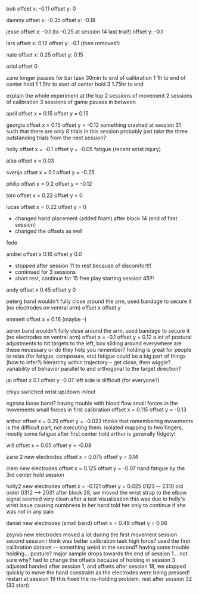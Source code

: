bob
offset x: -0.11
offset y: 0

dammy
offset x: -0.35
offset y: -0.18

jesse
offset x: -0.1 (to -0.25 at session 14 last trial!)
offset y: -0.1 

lars
offset x: 0.12
offset y: -0.1 (then removed!)

nate
offset x: 0.25
offset y: 0.15

oriol
offset 0

zane
longer pauses for bar task
30min to end of calibration 1
1h to end of center hold 1
1.5hr to start of center hold 3
1.75hr to end

explain the whole experiment at the top
2 sessions of movement
2 sessions of calibration
3 sessions of game
pauses in between

april
offset x = 0.15
offset y = 0.15

georgia
offset x = 0.15
offset y = -0.12
something crashed at session 31 such that there are only 8 trials in this session
probably just take the three outstanding trials from the next session?

holly
offset x = -0.1
offset y = -0.05
fatigue (recent wrist injury)

alba
offset x = 0.03

svenja
offset x = 0.1
offset y = -0.25

philip
offset x = 0.2
offset y = -0.12

tom
offset x = 0.22
offset y = 0

lucas
offset x = 0.22
offset y = 0
* changed hand placement (added foam) after block 14 (end of first session)
* changed the offsets as well

fede

andrei
offset x 0.16
offset y 0.0
* stopped after session 11 to rest because of discomfort!!
* continued for 3 sessions
* short rest, continue for 15
free play starting session 45!!!

andy
offset x 0.45
offset y 0

peterg
band wouldn't fully close around the arm, used bandage to secure it (no electrodes on ventral arm)
offset x 
offset y

emmett
offset x = 0.16 (maybe -)

aeron
band wouldn't fully close around the arm, used bandage to secure it (no electrodes on ventral arm)
offset x = -0.1
offset y = 0.12
a lot of postural adjustments to hit targets to the left, box sliding around everywhere
are these necessary or do they help you remember?
holding is great for people to relax (for fatigue, composure, etc)
fatigue could be a big part of things (how to infer?)
hierarchy within trajectory-- get close, then wiggle?
variability of behavior parallel to and orthogonal to the target direction?

jai
offset x 0.1
offset y -0.07
left side is difficult (for everyone?)

chiyu
switched wrist up/down in/out

egzona
loose band? having trouble with blood flow
small forces in the movements
small forces in first calibration
offset x = 0.115
offset y = -0.13

arthur
offset x = 0.29
offset y = -0.023
thinks that remembering movements is the difficult part, not executing them. 
isolated mapping to two fingers, mostly
some fatigue after first center hold
arthur is generally fidgety!

will
offset x = 0.05
offset y = -0.08

zane 2
new electrodes
offset x = 0.075
offset y = 0.14

clem
new electrodes
offset x = 0.125
offset y = -0.07
hand fatigue by the 3rd center hold session

holly2
new electrodes
offset x = -0.121
offset y = 0.025
0123 -- 2310
old order 0312 --> 2031
after block 28, we moved the wrist strap to the elbow
signal seemed very clean after a test visualization
this was due to holly's wrist issue causing numbness in her hand
told her only to continue if she was not in any pain

daniel
new electrodes (small band)
offset x = 0.49
offset y = 0.06

zeynib
new electrodes
moved a lot during the first movement session
second session i think was better
calibration task high force?
used the first calibration dataset -- something weird in the second?
having some trouble holding... posture?
major sample drops towards the end of session 1... not sure why?
had to change the offsets because of holding in session 3
adjusted handed after session 1, and offsets
after session 18, we stopped quickly to move the hand constraint as the electrodes were being pressed!
restart at session 19
this fixed the no-holding problem.
rest after session 32 (33 start)